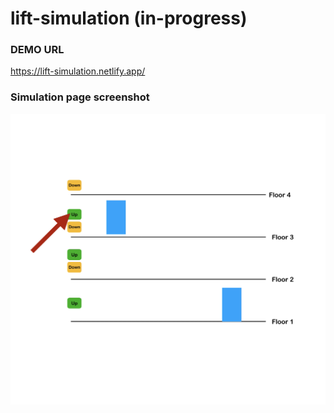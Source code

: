 # lift-simulation (in-progress)

### DEMO URL

https://lift-simulation.netlify.app/

### Simulation page screenshot

![Simulation image](./designs/REQUIREMENT.png)

